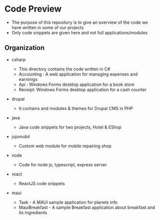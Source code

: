 # Code Preview

- The purpose of this repository is to give an overview of the code we have written in some of our projects
- Only code snippets are given here and not full applications/modules

## Organization 

- csharp
    - This directory contains the code written in C#
    - Accounting : A web application for managing expenses and earninigs
    - Api : Windows Forms desktop application for a book store 
    - Receipt: Windows Forms desktop application for a cash counter  

- drupal
    - It contains and modules & themes for Drupal CMS in PHP

- java
    - Java code snippets for two projects, Hotel & EShop

- jojomobil
    - Custom web module for mobile repairing shop 

- node
    - Code for node js, typescript, express server

- react
    - ReactJS code snippets


- maui
    - Task - A MAUI sample application for planets info 
    - MauiBreakfast - A sample Breakfast application about breakfast and its ingredients
